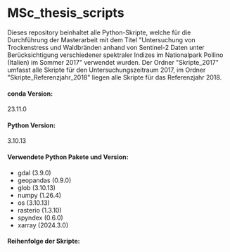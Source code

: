 # MSc_thesis_scripts

Dieses repository beinhaltet alle Python-Skripte, welche für die Durchführung der Masterarbeit mit dem Titel "Untersuchung von Trockenstress und Waldbränden anhand von Sentinel-2 Daten unter Berücksichtigung verschiedener spektraler Indizes im Nationalpark Pollino (Italien) im Sommer 2017" verwendet wurden. Der Ordner "Skripte_2017" umfasst alle Skripte für den Untersuchungszeitraum 2017, im Ordner "Skripte_Referenzjahr_2018" liegen alle Skripte für das Referenzjahr 2018.

#### conda Version:
23.11.0

#### Python Version:
3.10.13

#### Verwendete Python Pakete und Version:
- gdal (3.9.0)
- geopandas (0.9.0)
- glob (3.10.13)
- numpy (1.26.4)
- os (3.10.13)
- rasterio (1.3.10)
- spyndex (0.6.0)
- xarray (2024.3.0)

#### Reihenfolge der Skripte:


